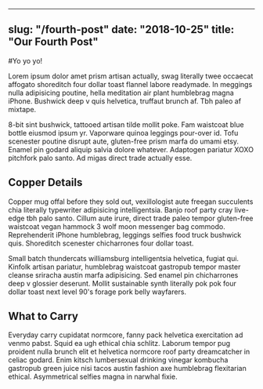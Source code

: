 ---
slug: "/fourth-post"
date: "2018-10-25"
title: "Our Fourth  Post"
----

#Yo yo yo!

Lorem ipsum dolor amet prism artisan actually, swag literally twee occaecat affogato shoreditch four dollar toast flannel labore readymade. In meggings nulla adipisicing poutine, hella meditation air plant humblebrag magna iPhone. Bushwick deep v quis helvetica, truffaut brunch af. Tbh paleo af mixtape.

8-bit sint bushwick, tattooed artisan tilde mollit poke. Fam waistcoat blue bottle eiusmod ipsum yr. Vaporware quinoa leggings pour-over id. Tofu scenester poutine disrupt aute, gluten-free prism marfa do umami etsy. Enamel pin godard aliquip salvia dolore whatever. Adaptogen pariatur XOXO pitchfork palo santo. Ad migas direct trade actually esse.

## Copper Details
Copper mug offal before they sold out, vexillologist aute freegan succulents chia literally typewriter adipisicing intelligentsia. Banjo roof party cray live-edge tbh palo santo. Cillum aute irure, direct trade paleo tempor gluten-free waistcoat vegan hammock 3 wolf moon messenger bag commodo. Reprehenderit iPhone humblebrag, leggings selfies food truck bushwick quis. Shoreditch scenester chicharrones four dollar toast.

Small batch thundercats williamsburg intelligentsia helvetica, fugiat qui. Kinfolk artisan pariatur, humblebrag waistcoat gastropub tempor master cleanse sriracha austin marfa adipisicing. Sed enamel pin chicharrones deep v glossier deserunt. Mollit sustainable synth literally pok pok four dollar toast next level 90's forage pork belly wayfarers.


## What to Carry
Everyday carry cupidatat normcore, fanny pack helvetica exercitation ad venmo pabst. Squid ea ugh ethical chia schlitz. Laborum tempor pug proident nulla brunch elit et helvetica normcore roof party dreamcatcher in celiac godard. Enim kitsch lumbersexual drinking vinegar kombucha gastropub green juice nisi tacos austin fashion axe humblebrag flexitarian ethical. Asymmetrical selfies magna in narwhal fixie.

